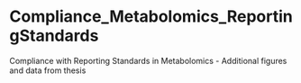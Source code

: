 # Compliance_Metabolomics_ReportingStandards
Compliance with Reporting Standards in Metabolomics - Additional figures and data from thesis
